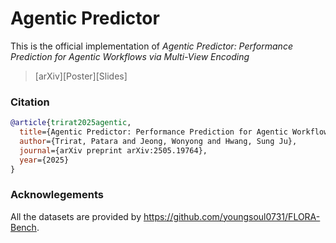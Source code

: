 # Agentic Predictor
This is the official implementation of _Agentic Predictor: Performance Prediction for Agentic Workflows via Multi-View Encoding_ 
> [arXiv][Poster][Slides]



### Citation
```bibtex
@article{trirat2025agentic,
  title={Agentic Predictor: Performance Prediction for Agentic Workflows via Multi-View Encoding},
  author={Trirat, Patara and Jeong, Wonyong and Hwang, Sung Ju},
  journal={arXiv preprint arXiv:2505.19764},
  year={2025}
}
```

### Acknowlegements
All the datasets are provided by https://github.com/youngsoul0731/FLORA-Bench.